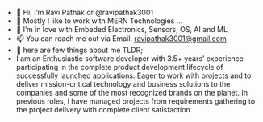 - 👋 Hi, I’m Ravi Pathak or @ravipathak3001
- 🌱 Mostly I like to work with MERN Technologies ...
- 💞️ I’m in love with Embeded Electronics, Sensors, OS, AI and ML
- 📫 You can reach me out via Email: ravipathak3001@gmail.com
- 👀 here are few things about me TLDR;
- I am an Enthusiastic software developer with 3.5+ years’ experience participating in the complete product development lifecycle of successfully launched applications. Eager to work with projects and to deliver mission-critical technology and business solutions to the companies and some of the most recognized brands on the planet. In previous roles, I have managed projects from requirements gathering to the project delivery with complete client satisfaction.


<!---
ravipathak3001/ravipathak3001 is a ✨ special ✨ repository because its `README.md` (this file) appears on your GitHub profile.
You can click the Preview link to take a look at your changes.
--->
